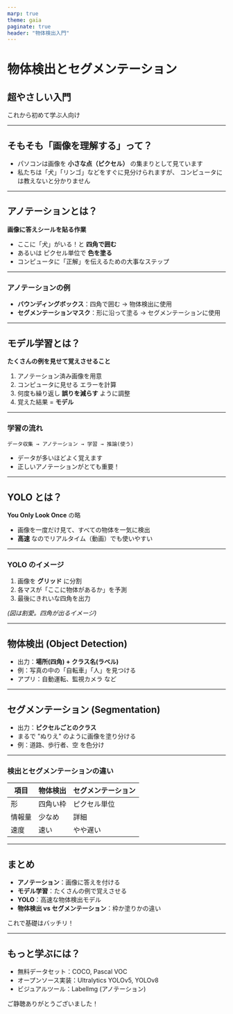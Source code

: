 ```yaml
---
marp: true
theme: gaia
paginate: true
header: "物体検出入門"
---
```


<!-- _class: lead -->

# 物体検出とセグメンテーション
## 超やさしい入門

これから初めて学ぶ人向け

---

## そもそも「画像を理解する」って？

- パソコンは画像を **小さな点（ピクセル）** の集まりとして見ています
- 私たちは「犬」「リンゴ」などをすぐに見分けられますが、
  コンピュータには教えないと分かりません

---

## アノテーションとは？

**画像に答えシールを貼る作業**

- ここに「犬」がいる！と **四角で囲む**
- あるいは ピクセル単位で **色を塗る**
- コンピュータに「正解」を伝えるための大事なステップ

---

### アノテーションの例

- **バウンディングボックス**：四角で囲む → 物体検出に使用
- **セグメンテーションマスク**：形に沿って塗る → セグメンテーションに使用

---

## モデル学習とは？

**たくさんの例を見せて覚えさせること**

1. アノテーション済み画像を用意
2. コンピュータに見せる エラーを計算
3. 何度も繰り返し **誤りを減らす** ように調整
4. 覚えた結果 = **モデル**

---

### 学習の流れ

```
データ収集 → アノテーション → 学習 → 推論(使う)
```

- データが多いほどよく覚えます
- 正しいアノテーションがとても重要！

---

## YOLO とは？

**You Only Look Once** の略

- 画像を一度だけ見て、すべての物体を一気に検出
- **高速** なのでリアルタイム（動画）でも使いやすい

---

### YOLO のイメージ

1. 画像を **グリッド** に分割
2. 各マスが「ここに物体があるか」を予測
3. 最後にきれいな四角を出力

*(図は割愛。四角が出るイメージ)*

---

## 物体検出 (Object Detection)

- 出力：**場所(四角) + クラス名(ラベル)**
- 例：写真の中の「自転車」「人」を見つける
- アプリ：自動運転、監視カメラ など

---

## セグメンテーション (Segmentation)

- 出力：**ピクセルごとのクラス**
- まるで "ぬりえ" のように画像を塗り分ける
- 例：道路、歩行者、空 を色分け

---

### 検出とセグメンテーションの違い

| 項目 | 物体検出 | セグメンテーション |
|------|-----------|---------------------|
| 形 | 四角い枠 | ピクセル単位 |
| 情報量 | 少なめ | 詳細 |
| 速度 | 速い | やや遅い |

---

## まとめ

- **アノテーション**：画像に答えを付ける
- **モデル学習**：たくさんの例で覚えさせる
- **YOLO**：高速な物体検出モデル
- **物体検出 vs セグメンテーション**：枠か塗りかの違い

これで基礎はバッチリ！

---

## もっと学ぶには？

- 無料データセット：COCO, Pascal VOC
- オープンソース実装：Ultralytics YOLOv5, YOLOv8
- ビジュアルツール：LabelImg (アノテーション)

ご静聴ありがとうございました！ 